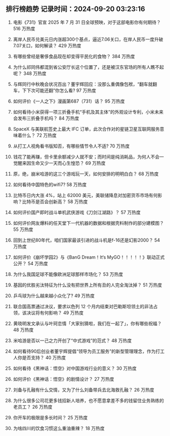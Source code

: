 
## 排行榜趋势 记录时间：2024-09-20 03:23:16
  
  1. 电影《731》官宣 2025 年 7 月 31 日全球预映，对于这部电影你有何期待？ 516 万热度
    
  2. 离岸人民币兑美元日内涨超300个基点，逼近7.06关口，在岸人民币一度升破7.07关口，如何解读？ 429 万热度
    
  3. 有哪些曾经是奢侈食品现在却变得平民化的食物？ 384 万热度
    
  4. 为什么祁同伟都混到省公安厅长这个位置了，还是被汉东官场的所有人瞧不起呢？ 348 万热度
    
  5. 与辉同行中秋晚会状况百出？董宇辉回应：没那么重偶像包袱，“翻车就翻车，下下次可能还翻”你怎么看? 97 万热度
    
  6. 如何评价《一人之下》漫画第687（731）话？ 95 万热度
    
  7. 如何看待小米获得一项三折叠手机“手机及其主体”的外观设计专利，小米未来会发布三折叠手机吗？ 84 万热度
    
  8. SpaceX 与美联航签史上最大 IFC 订单，此次合作对的星链卫星互联网服务意味着什么？ 72 万热度
    
  9. 从打工人视角看书版知否，有哪些情节令人不适? 70 万热度
    
  10. 钱花了能再赚，但卡里余额减少人就不安；而时间是纯消耗品，为何人不会一觉醒来因生命又少一天而心生惶恐？ 69 万热度
    
  11. 原，绝，崩米哈游的这三个游戏玩一天，如何安排的明明白白？ 68 万热度
    
  12. 如何看待中国特色的wifi7? 58 万热度
    
  13. 比特币日内大涨 4%，站上 62000 美元，美联储降息对加密货币市场有何影响？比特币是否会创新高？ 58 万热度
    
  14. 如何评价国产即时战斗单机武侠游戏《刀剑江湖路》？ 57 万热度
    
  15. 如何评价网友爆料的任天堂下一代机器的数据和根据壳料制作的部分建模图？ 55 万热度
    
  16. 回到上世纪80年代，咱们国家最该引进的战斗机是f-16还是幻影2000？ 54 万热度
    
  17. 如何评价《崩坏学园2》与《BanG Dream！It‘s MyGO！！！！！》联动正式公开？ 54 万热度
    
  18. 为什么我国足球不能像欧洲足球那样市场化？ 53 万热度
    
  19. 基因的优胜劣汰特征为什么没有把世界上所有丑的人完全淘汰掉？ 51 万热度
    
  20. 乒乓球为什么越来越小众化了? 49 万热度
    
  21. 联合国高票通过决议，要求以色列 12 个月内结束对巴勒斯坦领土的非法占领，该决议将有何影响？ 49 万热度
    
  22. 黄晓明发文承认与叶珂恋情「大家别猜啦，我们在一起了」，你有哪些祝福？ 48 万热度
    
  23. 米哈游是否以一己之力开创了“中式游戏”的范式？ 48 万热度
    
  24. 如何看待90后创业者董宇辉提倡“领导为员工服务”的新型管理理念，作为打工人你是否支持？ 40 万热度
    
  25. 如何看待《黑神话：悟空》对中国游戏行业的意义？ 30 万热度
    
  26. 如何评价《黑神话：悟空》的剧情设计？ 27 万热度
    
  27. 刘备与孔融有什么交情，又为了什么刘备带兵去北海救孔融？ 26 万热度
    
  28. 为什么很多公司花更多钱招新人培养，也不愿意拿差不多的钱留住业务熟练的老员工？ 26 万热度
    
  29. 你开车的极限是多长时间？ 25 万热度
    
  30. 为啥四川的饮食习惯这么重油重辣？ 18 万热度
    
